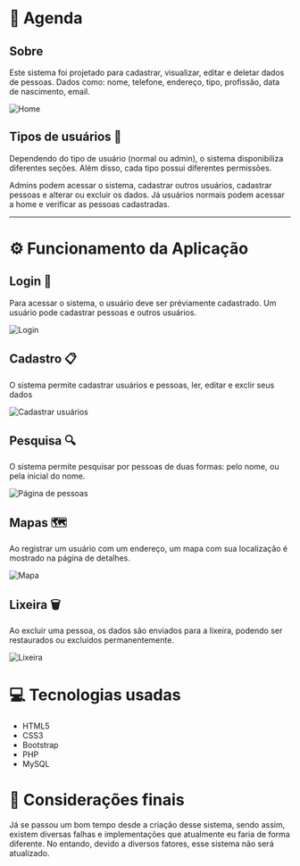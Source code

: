 # :bookmark_tabs: Agenda

## Sobre
Este sistema foi projetado para cadastrar, visualizar, editar e deletar dados de pessoas. Dados como: nome, telefone, endereço, tipo, profissão, data de nascimento, email.

![Home](https://i.imgur.com/LcDBOTI.jpg)

## Tipos de usuários :man:
Dependendo do tipo de usuário (normal ou admin), o sistema disponibiliza diferentes seções. Além disso, cada tipo possui diferentes permissões.

Admins podem acessar o sistema, cadastrar outros usuários, cadastrar pessoas e alterar ou excluir os dados. Já usuários normais podem acessar a home e verificar as pessoas cadastradas.

---

# ⚙️ Funcionamento da Aplicação
## Login :door:
Para acessar o sistema, o usuário deve ser préviamente cadastrado. Um usuário pode cadastrar pessoas e outros usuários.

![Login](https://i.imgur.com/89QfNbE.gif)

## Cadastro 📋
O sistema permite cadastrar usuários e pessoas, ler, editar e exclir seus dados

![Cadastrar usuários](https://i.imgur.com/9faIOth.jpg)

## Pesquisa 🔍
O sistema permite pesquisar por pessoas de duas formas: pelo nome, ou pela inicial do nome.

![Página de pessoas](https://i.imgur.com/cSEBKBu.jpg)

## Mapas :world_map:
Ao registrar um usuário com um endereço, um mapa com sua localização é mostrado na página de detalhes.

![Mapa](https://i.imgur.com/i7rcROs.jpg)

## Lixeira :wastebasket:
Ao excluir uma pessoa, os dados são enviados para a lixeira, podendo ser restaurados ou excluídos permanentemente.

![Lixeira](https://i.imgur.com/dVEl67G.jpg)

# 💻 Tecnologias usadas

* HTML5
* CSS3
* Bootstrap
* PHP
* MySQL

# :checkered_flag: Considerações finais
Já se passou um bom tempo desde a criação desse sistema, sendo assim, existem diversas falhas e implementações que atualmente eu faria de forma diferente. No entando, devido a diversos fatores, esse sistema não será atualizado.
